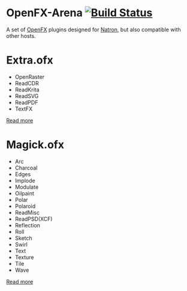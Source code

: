 OpenFX-Arena [![Build Status](https://travis-ci.org/olear/openfx-arena.svg)](https://travis-ci.org/olear/openfx-arena)
============

A set of [OpenFX](http://openfx.sf.net) plugins designed for [Natron](http://natron.fr), but also compatible with other hosts.

Extra.ofx
=========

 * OpenRaster
 * ReadCDR
 * ReadKrita
 * ReadSVG
 * ReadPDF
 * TextFX

[Read more](Extra/README.md)

Magick.ofx
==========

 * Arc
 * Charcoal
 * Edges
 * Implode
 * Modulate
 * Oilpaint
 * Polar
 * Polaroid
 * ReadMisc
 * ReadPSD(XCF)
 * Reflection
 * Roll
 * Sketch
 * Swirl
 * Text
 * Texture
 * Tile
 * Wave

[Read more](Magick/README.md)

